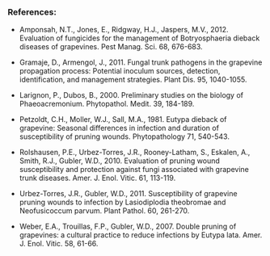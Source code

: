 ### References:

* Amponsah, N.T., Jones, E., Ridgway, H.J., Jaspers, M.V., 2012. Evaluation of fungicides for the management of Botryosphaeria dieback diseases of grapevines. Pest Manag. Sci. 68, 676-683.  

* Gramaje, D., Armengol, J., 2011. Fungal trunk pathogens in the grapevine propagation process: Potential inoculum sources, detection, identification, and management strategies. Plant Dis. 95, 1040-1055.  

* Larignon, P., Dubos, B., 2000. Preliminary studies on the biology of Phaeoacremonium. Phytopathol. Medit. 39, 184-189.  

* Petzoldt, C.H., Moller, W.J., Sall, M.A., 1981. Eutypa dieback of grapevine: Seasonal differences in infection and duration of susceptibility of pruning wounds. Phytopathology 71, 540-543.  

* Rolshausen, P.E., Urbez-Torres, J.R., Rooney-Latham, S., Eskalen, A., Smith, R.J., Gubler, W.D., 2010. Evaluation of pruning wound susceptibility and protection against fungi associated with grapevine trunk diseases. Amer. J. Enol. Vitic. 61, 113-119.  

* Urbez-Torres, J.R., Gubler, W.D., 2011. Susceptibility of grapevine pruning wounds to infection by Lasiodiplodia theobromae and Neofusicoccum parvum. Plant Pathol. 60, 261-270.  

* Weber, E.A., Trouillas, F.P., Gubler, W.D., 2007. Double pruning of grapevines: a cultural practice to reduce infections by Eutypa lata. Amer. J. Enol. Vitic. 58, 61-66.
